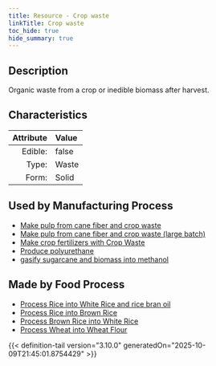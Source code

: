 ```yaml
---
title: Resource - Crop waste
linkTitle: Crop waste
toc_hide: true
hide_summary: true
---
```

<!-- This is generated by the MarsSim HelpGenertor, do not edit. -->

## Description
Organic waste from a crop or inedible biomass after harvest. 

## Characteristics

| Attribute      | Value |
|--------:|:------|
|Edible:|false|
|Type:|Waste|
|Form:|Solid|
 

## Used by Manufacturing Process

- [Make pulp from cane fiber and crop waste](/docs/definitions/process/make-pulp-from-cane-fiber-and-crop-waste)
- [Make pulp from cane fiber and crop waste (large batch)](/docs/definitions/process/make-pulp-from-cane-fiber-and-crop-waste--large-batch-)
- [Make crop fertilizers with Crop Waste](/docs/definitions/process/make-crop-fertilizers-with-crop-waste)
- [Produce polyurethane](/docs/definitions/process/produce-polyurethane)
- [gasify sugarcane and biomass into methanol](/docs/definitions/process/gasify-sugarcane-and-biomass-into-methanol)


## Made by Food Process

- [Process Rice into White Rice and rice bran oil](/docs/definitions/food/process-rice-into-white-rice-and-rice-bran-oil)
- [Process Rice into Brown Rice](/docs/definitions/food/process-rice-into-brown-rice)
- [Process Brown Rice into White Rice](/docs/definitions/food/process-brown-rice-into-white-rice)
- [Process Wheat into Wheat Flour](/docs/definitions/food/process-wheat-into-wheat-flour)

    


{{< definition-tail version="3.10.0" generatedOn="2025-10-09T21:45:01.8754429" >}}


